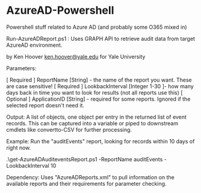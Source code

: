 # AzureAD-Powershell
Powershell stuff related to Azure AD (and probably some O365 mixed in)

Run-AzureADReport.ps1 : Uses GRAPH API to retrieve audit data from target AzureAD environment.

by Ken Hoover <ken.hoover@yale.edu> for Yale University

Parameters:

[ Required ] ReportName [String] - the name of the report you want.  These are case sensitive!
[ Required ] LookbackInterval [Integer 1-30 ]- how many days back in time you want to look for results (not all reports use this)
[ Optional ] ApplicationID [String] - required for some reports.  Ignored if the selected report doesn't need it.

Output: A list of objects, one object per entry in the returned list of event records.  This can be captured into a variable or piped to downstream cmdlets like convertto-CSV for further processing.

 Example: 
 Run the "auditEvents" report, looking for records within 10 days of right now.

 .\get-AzureADAuditeventsReport.ps1 -ReportName auditEvents -LookbackInterval 10
  
 Dependency:  Uses "AzureADReports.xml" to pull information on the available reports and their requirements for parameter checking.
